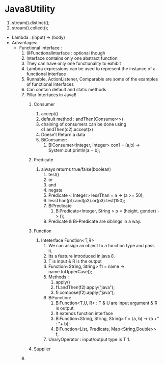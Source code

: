 # Java8Utility
1. stream().distinct();
2. stream().collect();
- Lambda : (input) -> (body)
- Advantages: 
    - Functional Interface : 
        1. @FunctionalInterface : optional though
        2. Interface contains only one abstract function
        3. They can have only one functionality to exhibit
        4. Lambda expressions can be used to represent the instance of a functional interface
        5. Runnable, ActionListener, Comparable are some of the examples of functional Interfaces
        6. Can contain default and static methods
        7. Pillar Interfaces in Java8
            1. Consumer
                1. accept()
                2. default method : andThen(Consumer<>)
                3. chaining of consumers can be done using c1.andThen(c2).accept(x)
                4. Doesn't Return a data
                5. BiConsumer: 
                    1. BiConsumer<Integer, Integer> con1 = (a,b) -> System.out.println(a + b);
            2. Predicate
                1. always returns true/false(boolean)
                    1. test()
                    2. or
                    3. and
                    4. negate
                    5. Predicate < Integer> lessThan = a -> (a >= 50);
                    6. lessThan(p1).and(p2).or(p3).test(150);
                    7. BiPredicate
                        1. BiPredicate<Integer, String > p = (height, gender) -> ();
                    8. Predicate & Bi-Predicate are siblings in a way.
            3. Function
                1. Inteterface Function<T,R> 
                    1. We can assign an object to a function type and pass it. 
                    2. Its a feature introduced in java 8.
                    3. T is input & R is the output
                    4. Function<String, String> f1 = name -> name.toUpperCase();
                    5. Methods : 
                        1. apply()
                        2. f1.andThen(f2).apply("java");
                        3. fi.compose(f2).apply("java");
                    6. BiFunction: 
                        1. BiFunction<T,U, R>    : T & U are input argument & R is output.
                        2. It extends function interface
                        3. BiFunction<String, String, String> f = (a, b) -> (a +" : "+ b);
                        4. BiFunction<List<Person>, Predicate<Person>, Map<String,Double>> f;
                    7. UnaryOperator<T> : input/output type is T
                        1. 
                    
            4. Supplier
        8.
         
    
        